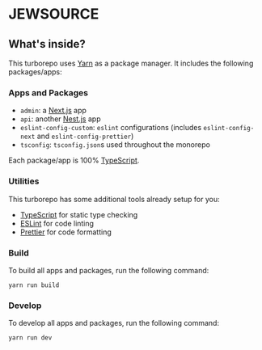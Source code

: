 # JEWSOURCE

## What's inside?

This turborepo uses [Yarn](https://classic.yarnpkg.com/) as a package manager. It includes the following packages/apps:

### Apps and Packages

- `admin`: a [Next.js](https://nextjs.org/) app
- `api`: another [Nest.js](https://nestjs.org/) app
- `eslint-config-custom`: `eslint` configurations (includes `eslint-config-next` and `eslint-config-prettier`)
- `tsconfig`: `tsconfig.json`s used throughout the monorepo

Each package/app is 100% [TypeScript](https://www.typescriptlang.org/).

### Utilities

This turborepo has some additional tools already setup for you:

- [TypeScript](https://www.typescriptlang.org/) for static type checking
- [ESLint](https://eslint.org/) for code linting
- [Prettier](https://prettier.io) for code formatting

### Build

To build all apps and packages, run the following command:

```
yarn run build
```

### Develop

To develop all apps and packages, run the following command:

```
yarn run dev
```
